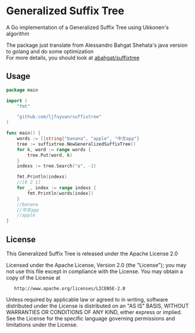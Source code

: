# Generalized Suffix Tree
A Go implementation of a Generalized Suffix Tree using Ukkonen's algorithm

The package just translate from Alessandro Bahgat Shehata's java version to golang and do some optimization  
For more details, you should look at [abahgat/suffixtree](https://github.com/abahgat/suffixtree/) 

## Usage

```go
package main

import (
	"fmt"

	"github.com/ljfuyuan/suffixtree"
)

func main() {
	words := []string{"banana", "apple", "中文app"}
	tree := suffixtree.NewGeneralizedSuffixTree()
	for k, word := range words {
		tree.Put(word, k)
	}
	indexs := tree.Search("a", -1)

	fmt.Println(indexs)
	//[0 2 1]
	for _, index := range indexs {
		fmt.Println(words[index])
	}
	//banana
	//中文app
	//apple
}
```

## License

This Generalized Suffix Tree is released under the Apache License 2.0

   Licensed under the Apache License, Version 2.0 (the "License");
   you may not use this file except in compliance with the License.
   You may obtain a copy of the License at

       http://www.apache.org/licenses/LICENSE-2.0

   Unless required by applicable law or agreed to in writing, software
   distributed under the License is distributed on an "AS IS" BASIS,
   WITHOUT WARRANTIES OR CONDITIONS OF ANY KIND, either express or implied.
   See the License for the specific language governing permissions and
   limitations under the License.
